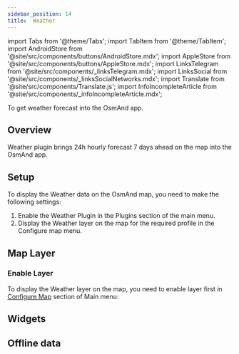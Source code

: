 ```yaml
---
sidebar_position: 14
title:  Weather
---
```


import Tabs from '@theme/Tabs';
import TabItem from '@theme/TabItem';
import AndroidStore from '@site/src/components/buttons/AndroidStore.mdx';
import AppleStore from '@site/src/components/buttons/AppleStore.mdx';
import LinksTelegram from '@site/src/components/_linksTelegram.mdx';
import LinksSocial from '@site/src/components/_linksSocialNetworks.mdx';
import Translate from '@site/src/components/Translate.js';
import InfoIncompleteArticle from '@site/src/components/_infoIncompleteArticle.mdx';


To get weather forecast into the OsmAnd app.

## Overview

Weather plugin brings 24h hourly forecast 7 days ahead on the map into the OsmAnd app. 

## Setup 

To display the Weather data on the OsmAnd map, you need to make the following settings: 
   
1. Enable the Weather Plugin in the Plugins section of the main menu.    
2. Display the Weather layer on the map for the required profile in the Configure map menu.


## Map Layer



<Tabs groupId="operating-systems">


<TabItem value="android" label="Android">


</TabItem>

<TabItem value="ios" label="iOS">



</TabItem>

</Tabs>


### Enable Layer

To display the Weather layer on the map, you need to enable layer first in [Configure Map](../map/configure-map-menu.md) section of Main menu:

<Tabs groupId="operating-systems">

<TabItem value="android" label="Android">




</TabItem>

<TabItem value="ios" label="iOS">

</TabItem>

</Tabs>


## Widgets



<Tabs groupId="operating-systems">


<TabItem value="android" label="Android">



</TabItem>

<TabItem value="ios" label="iOS">



</TabItem>

</Tabs>

## Offline data

<Tabs groupId="operating-systems">

<TabItem value="android" label="Android">


</TabItem>

<TabItem value="ios" label="iOS">



</TabItem>

</Tabs>
